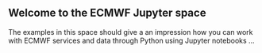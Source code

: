 ## Welcome to the ECMWF Jupyter space

The examples in this space should give a an impression how you can work with ECMWF services and data through Python using Jupyter notebooks ...

